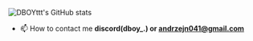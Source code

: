 ![DBOYttt's GitHub stats](https://github-readme-stats.vercel.app/api?username=DBOYttt&show_icons=true&theme=radical)

- 📫 How to contact me **discord(dboy_.) or andrzejn041@gmail.com**

